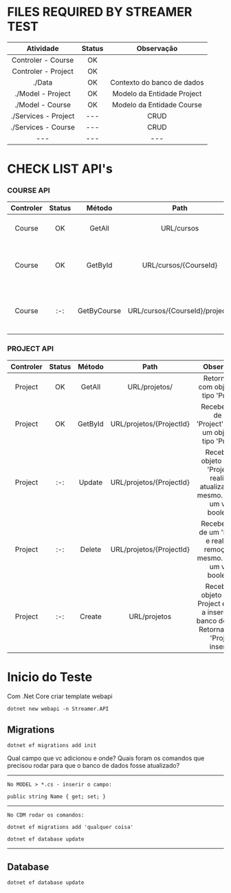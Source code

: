 # FILES REQUIRED BY STREAMER TEST

| Atividade | Status  | Observação  |
| :---:   | :-: | :-: |
| Controler - Course | OK |  |
| Controler - Project | OK |  |
| ./Data | OK | Contexto do banco de dados |
| ./Model - Project | OK | Modelo da Entidade Project |
| ./Model - Course | OK | Modelo da Entidade Course |
| ./Services - Project | --- | CRUD |
| ./Services - Course | --- | CRUD |
|---|---|---|

# CHECK LIST API's

### COURSE API

| Controler | Status  | Método  | Path  | Observação  |
| :---:   | :-: | :-: | :-: | :-: |
| Course | OK | GetAll | URL/cursos  | Retorna lista com objetos do tipo 'Course'. |
| Course | OK | GetById | URL/cursos/{CourseId}  | Recebe um ID de um 'Course'.Retorna um objeto do tipo 'Course'. |
| Course | :-: | GetByCourse | URL/cursos/{CourseId}/projects  | Recebe um ID de um 'Course'. Retorna uma lista genérica de 'Project'.  |


### PROJECT API

| Controler | Status  | Método  | Path  | Observação  |
| :---:   | :-: | :-: | :-: | :-: |
| Project | OK | GetAll | URL/projetos/  | Retorna lista com objetos do tipo 'Project'. |
| Project | OK | GetById | URL/projetos/{ProjectId}  | Recebe um ID de um 'Project'.Retorna um objeto do tipo 'Project'. |
| Project | :-: | Update | URL/projetos/{ProjectId}  | Recebe um objeto do tipo 'Project' e realiza a atualização do mesmo. Retorna um valor booleano.  |
| Project | :-: | Delete | URL/projetos/{ProjectId}  | Recebe um ID de um 'Project' e realizar a remoção do mesmo. Retorna um valor booleano.  |
| Project | :-: | Create | URL/projetos  | Recebe um objeto do tipo Project e realiza a inserção no banco de dados. Retorna o Id do 'Project' inserido.  |

# Inicio do Teste

Com .Net Core criar template webapi

    dotnet new webapi -n Streamer.API

## Migrations

    dotnet ef migrations add init

Qual campo que vc adicionou e onde?
Quais foram os comandos que precisou rodar para que o banco de dados fosse atualizado?

---
    No MODEL > *.cs - inserir o campo:

    public string Name { get; set; }

---

    No CDM rodar os comandos:

    dotnet ef migrations add 'qualquer coisa'

    dotnet ef database update

---


## Database

    dotnet ef database update



